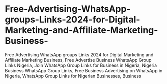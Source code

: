 # Free-Advertising-WhatsApp-groups-Links-2024-for-Digital-Marketing-and-Affiliate-Marketing-Business-
Free Advertising WhatsApp groups Links 2024 for Digital Marketing and Affiliate Marketing Business, Free Advertise Business WhatsApp Group Links Nigeria, Join WhatsApp Group Links for Business in Nigeria, Nigeria Business WhatsApp Group Links, Free Business Advertising on WhatsApp in Nigeria, WhatsApp Group Links for Nigerian Businesses, Business 
